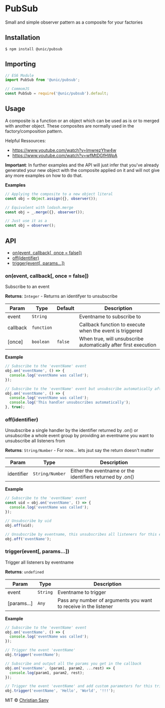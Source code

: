 # PubSub

Small and simple observer pattern as a composite for your factories

## Installation

```shell
$ npm install @unic/pubsub
```

## Importing

```javascript
// ES6 Module
import PubSub from '@unic/pubsub';

// CommomJS
const PubSub = require('@unic/pubsub').default;
```

## Usage

A composite is a function or an object which can be used as is or to merged with another object. These composites are normally used in the factory/composition pattern.

Helpful Ressources:
* https://www.youtube.com/watch?v=ImwrezYhw4w
* https://www.youtube.com/watch?v=wfMtDGfHWpA

**Important**: In further examples and the API will just infer that you've already generated your new object with the composite applied on it and will not give any more examples on how to do that.

**Examples**
```js
// Applying the composite to a new object literal
const obj = Object.assign({}, observer());

// Equivalent with lodash.merge
const obj = _.merge({}, observer());

// Just use it as a
const obj = observer();
```

## API

* [on(event, callback[, once = false])](#on)
* [off(identifier)](#off)
* [trigger(event[, params...])](#trigger)

<a name="on"></a>

### on(event, callback[, once = false])

Subscribe to an event

**Returns**: <code>Integer</code> - Returns an identifyer to unsubscribe

| Param | Type | Default | Description |
| --- | --- | --- | --- |
| event | <code>String</code> |  | Eventname to subscribe to |
| callback | <code>function</code> |  | Callback function to execute when the event is triggered |
| [once] | <code>boolean</code> | <code>false</code> | When true, will unsubscribe automatically after first execution |

**Example**
```js
// Subscribe to the 'eventName' event
obj.on('eventName', () => {
  console.log('eventName was called');
});

// Subscribe to the 'eventName' event but unsubscribe automatically after first call
obj.on('eventName', () => {
  console.log('eventName was called');
  console.log('This handler unsubscribes automatically');
}, true);
```

<a name="off"></a>

### off(identifier)

Unsubscribe a single handler by the identifier returned by .on() or unsubscribe a whole event group by providing an eventname you want to unsubscribe all listeners from

**Returns**: <code>String/Number</code> - For now... lets jsut say the return doesn't matter

| Param | Type | Description |
| --- | ---  | --- |
| identifier | <code>String/Number</code> | Either the eventname or the identifiers returned by .on() |


**Example**
```js
// Subscribe to the 'eventName' event
const uid = obj.on('eventName', () => {
  console.log('eventName was called');
});

// Unsubscribe by uid
obj.off(uid);

// Unsubscribe by eventname, this unsubscribes all listeners for this event
obj.off('eventName');
```

<a name="trigger"></a>

### trigger(event[, params...])

Trigger all listeners by eventname

**Returns**: <code>undefined</code>

| Param | Type | Description |
| --- | --- | --- |
| event | <code>String</code> | Eventname to trigger |
| [params...] | <code>Any</code> | Pass any number of arguments you want to receive in the listener |


**Example**
```js
// Subscribe to the 'eventName' event
obj.on('eventName', () => {
  console.log('eventName was called');
});

// Trigger the event 'eventName'
obj.trigger('eventName');

// Subscribe and output all the params you get in the callback
obj.on('eventName', (param1, param2, ...rest) => {
  console.log(param1, param2, rest);
});

// Trigger the event 'eventName' and add custom parameters for this trigger
obj.trigger('eventName', 'Hello', 'World', '!!!');
```

MIT © [Christian Sany](https://github.com/christiansany)
